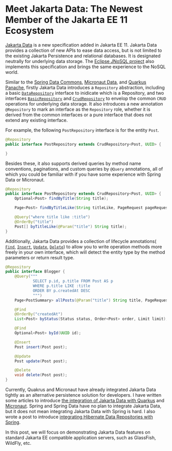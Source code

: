 # Meet Jakarta Data: The Newest Member of the Jakarta EE 11 Ecosystem

[Jakarta Data](https://jakarta.ee/specifications/data/1.0/) is a new specification added in Jakarta EE 11. Jakarta Data provides a collection of new APIs to ease data access, but is not limited to the existing Jakarta Persistence and relational databases. It is designated neutrally for underlying data storage. The [Eclipse JNoSQL project](https://www.jnosql.org/) also implements this specification and brings the same experience to the NoSQL world.

Similar to the [Spring Data Commons](https://github.com/spring-projects/spring-data-commons), [Micronaut Data](https://github.com/micronaut-projects/micronaut-data), and [Quarkus Panache](https://quarkus.io/guides/hibernate-orm-panache), firstly Jakarta Data introduces a `Repository` abstraction, including a basic [`DataRepository`](https://jakarta.ee/specifications/data/1.0/apidocs/jakarta.data/jakarta/data/repository/datarepository) interface to inidicate which is a Repository,  and two interfaces [`BasicRepository`](https://jakarta.ee/specifications/data/1.0/apidocs/jakarta.data/jakarta/data/repository/basicrepository) and [`CrudRepository`](https://jakarta.ee/specifications/data/1.0/apidocs/jakarta.data/jakarta/data/repository/crudrepository) to envelop the common `CRUD` operations for underlying data storage. It also introduces a new annotation `@Repository` to mark an interface as the `Repository` role, whether it is derived from the common interfaces or a pure interface that does not extend any existing interface.

For example, the following `PostRepository` interface is for the entity `Post`.

```java
@Repository
public interface PostRepository extends CrudRepository<Post, UUID> {

}
```

Besides these, it also supports derived queries by method name conventions, paginations, and custom queries by `@Query` annotations, all of which you could be familiar with if you have some experience with Spring Data or Micronaut. 

```java
@Repository
public interface PostRepository extends CrudRepository<Post, UUID> {
    Optional<Post> findByTitle(String title);

    Page<Post> findByTitleLike(String titleLike, PageRequest pageRequest);

    @Query("where title like :title")
    @OrderBy("title")
    Post[] byTitleLike(@Param("title") String title);
}
```

Additionally, Jakarta Data provides a collection of lifecycle annotations( [`Find`](https://jakarta.ee/specifications/data/1.0/apidocs/jakarta.data/jakarta/data/repository/find), [`Insert`](https://jakarta.ee/specifications/data/1.0/apidocs/jakarta.data/jakarta/data/repository/insert), [`Update`](https://jakarta.ee/specifications/data/1.0/apidocs/jakarta.data/jakarta/data/repository/update), [`Delete`](https://jakarta.ee/specifications/data/1.0/apidocs/jakarta.data/jakarta/data/repository/delete)) to allow you to write operation methods more freely in your own interface, which will detect the entity type by the method parameters or return result type. 

```java
@Repository
public interface Blogger {
    @Query("""
            SELECT p.id, p.title FROM Post AS p
            WHERE p.title LIKE :title
            ORDER BY p.createdAt DESC
            """)
    Page<PostSummary> allPosts(@Param("title") String title, PageRequest page);

    @Find
    @OrderBy("createdAt")
    List<Post> byStatus(Status status, Order<Post> order, Limit limit);

    @Find
    Optional<Post> byId(UUID id);

    @Insert
    Post insert(Post post);

    @Update
    Post update(Post post);

    @Delete
    void delete(Post post);
}
```

Currently, Quakrus and Micronaut have already integrated Jakarta Data tightly as an alternative persistence solution for developers. I have written some articles to introduce [the integration of Jakarta Data with Quarkus](https://itnext.io/integrating-jakarta-data-with-quarkus-0d18365a86fe) and [Micronaut](https://itnext.io/seamless-data-access-micronaut-data-embraces-jakarta-data-2f16f5a64c9e). Spring and Spring Data have no plan to integrate Jakarta Data, but it does not mean integrating Jakarta Data with Spring is hard. I also wrote a post to introduce [integrating Hibernate Data Repositories with Spring](https://itnext.io/integrating-jakarta-data-with-spring-0beb5c215f5f). 

In this post, we will focus on demonstrating Jakarta Data features on standard Jakarta EE compatible application servers, such as GlassFish, WildFly, etc. 
